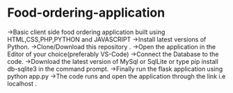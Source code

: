 # Food-ordering-application
->Basic client side food ordering application built using HTML,CSS,PHP,PYTHON and JAVASCRIPT
->Install latest versions of Python.
->Clone/Download this repository .
->Open the application in the Editor of your choice(preferably VS-Code)
->Connect the Database to the code.
->Download the latest version of MySql or SqlLite or type pip install db-sqlite3 in the command prompt.
->Finally run the flask application using python app.py
->The code runs and open the application through the link i.e localhost .

